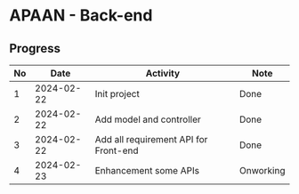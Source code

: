 # APAAN - Back-end

## Progress

| No  | Date       | Activity                               | Note      |
| --- | ---------- | -------------------------------------- | --------- |
| 1   | 2024-02-22 | Init project               | Done |
| 2   | 2024-02-22 | Add model and controller                   | Done |
| 3   | 2024-02-22 | Add all requirement API for Front-end                        | Done |
| 4   | 2024-02-23 | Enhancement some APIs | Onworking |
